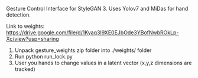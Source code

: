 Gesture Control Interface for StyleGAN 3. Uses Yolov7 and MiDas for hand detection.

Link to weights: https://drive.google.com/file/d/1Kyaq3I9XE0EJbOde3YBofNwbROkLp-Xc/view?usp=sharing

1. Unpack gesture_weights.zip folder into ./weights/ folder
2. Run python run_lock.py
3. User you hands to change values in a latent vector (x,y,z dimensions are tracked)
